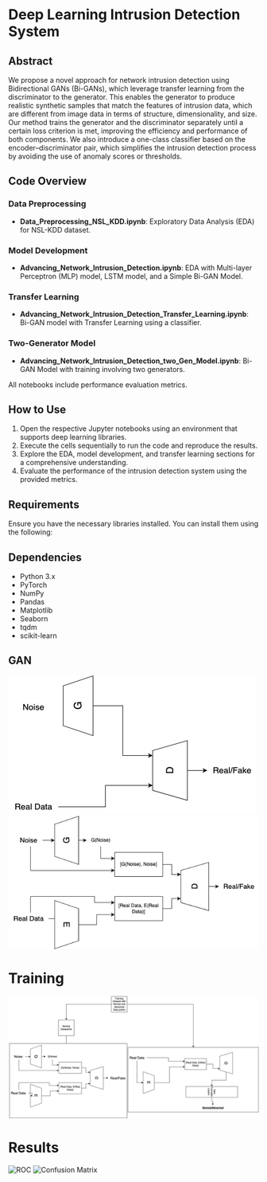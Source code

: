 # Deep Learning Intrusion Detection System

## Abstract

We propose a novel approach for network intrusion detection using Bidirectional GANs (Bi-GANs), which leverage transfer learning from the discriminator to the generator. This enables the generator to produce realistic synthetic samples that match the features of intrusion data, which are different from image data in terms of structure, dimensionality, and size. Our method trains the generator and the discriminator separately until a certain loss criterion is met, improving the efficiency and performance of both components. We also introduce a one-class classifier based on the encoder–discriminator pair, which simplifies the intrusion detection process by avoiding the use of anomaly scores or thresholds.

## Code Overview

### Data Preprocessing
- **Data_Preprocessing_NSL_KDD.ipynb**: Exploratory Data Analysis (EDA) for NSL-KDD dataset.

### Model Development
- **Advancing_Network_Intrusion_Detection.ipynb**: EDA with Multi-layer Perceptron (MLP) model, LSTM model, and a Simple Bi-GAN Model.

### Transfer Learning
- **Advancing_Network_Intrusion_Detection_Transfer_Learning.ipynb**: Bi-GAN model with Transfer Learning using a classifier.

### Two-Generator Model
- **Advancing_Network_Intrusion_Detection_two_Gen_Model.ipynb**: Bi-GAN Model with training involving two generators.

All notebooks include performance evaluation metrics.

## How to Use

1. Open the respective Jupyter notebooks using an environment that supports deep learning libraries.
2. Execute the cells sequentially to run the code and reproduce the results.
3. Explore the EDA, model development, and transfer learning sections for a comprehensive understanding.
4. Evaluate the performance of the intrusion detection system using the provided metrics.

## Requirements

Ensure you have the necessary libraries installed. You can install them using the following:


## Dependencies

- Python 3.x
- PyTorch
- NumPy
- Pandas
- Matplotlib
- Seaborn
- tqdm
- scikit-learn

## GAN
![Vanilla GAN](images/VanillaGAN.jpg)
![Bi GAN](images/BiDirectionalGAN.jpg)

# Training
![Training](images/TrainingProcess.jpg)

# Results
![ROC](images/ROC_curve.jpg)
![Confusion Matrix](images/ConfusionMatrix.jpg)
